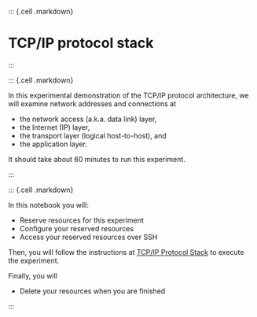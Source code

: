 ::: {.cell .markdown}

# TCP/IP protocol stack

:::

::: {.cell .markdown}

In this experimental demonstration of the TCP/IP protocol architecture, we will examine network addresses and connections at

* the network access (a.k.a. data link) layer,
* the Internet (IP) layer,
* the transport layer (logical host-to-host), and
* the application layer.

It should take about 60 minutes to run this experiment.

:::


::: {.cell .markdown}

In this notebook you will:

* Reserve resources for this experiment
* Configure your reserved resources
* Access your reserved resources over SSH

Then, you will follow the instructions at [TCP/IP Protocol Stack](https://witestlab.poly.edu/blog/tcp-ip-protocol-stack/) to execute the experiment.

Finally, you will

* Delete your resources when you are finished

:::

